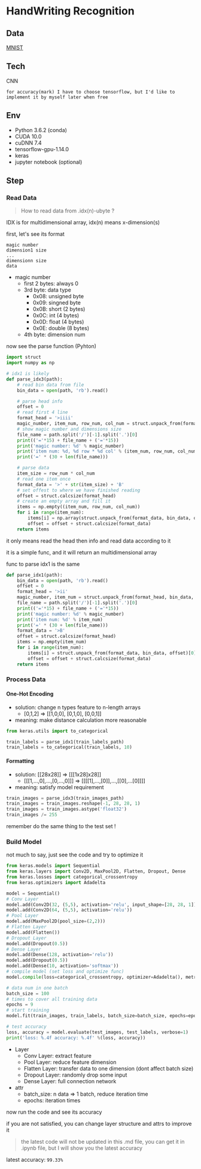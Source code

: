 # HandWriting Recognition

## Data

[MNIST](http://yann.lecun.com/exdb/mnist/)

## Tech

CNN

`for accuracy(mark) I have to choose tensorflow, but I'd like to implement it by myself later when free`

## Env

- Python 3.6.2 (conda)
- CUDA 10.0
- cuDNN 7.4
- tensorflow-gpu-1.14.0
- keras
- jupyter notebook (optional)

## Step

### Read Data

> How to read data from .idx(n)-ubyte ?

IDX is for multidimensional array, idx(n) means x-dimension(s)

first, let's see its format

```
magic number
dimension1 size
...
dimensionn size
data
```

- magic number
  - first 2 bytes: always 0
  - 3rd byte: data type
    - 0x08: unsigned byte
    - 0x09: singned byte
    - 0x0B: short  (2 bytes)
    - 0x0C: int    (4 bytes)
    - 0x0D: float  (4 bytes)
    - 0x0E: double (8 bytes)
  - 4th byte: dimension num

now see the parse function (Pyhton)

```python
import struct
import numpy as np

# idx1 is likely
def parse_idx3(path):
    # read bin data from file
    bin_data = open(path, 'rb').read()

    # parse head info
    offset = 0
    # read first 4 line
    format_head = '>iiii'
    magic_number, item_num, row_num, col_num = struct.unpack_from(format_head, bin_data, offset)
    # show magic number and dimensions size
    file_name = path.split('/')[-1].split('.')[0]
    print(('='*15) + file_name + ('='*15))
    print('magic number: %d' % magic_number)
    print('item num: %d, %d row * %d col' % (item_num, row_num, col_num))
    print('=' * (30 + len(file_name)))

    # parse data
    item_size = row_num * col_num
    # read one item once
    format_data = '>' + str(item_size) + 'B'
    # set offest to where we have finished reading
    offset = struct.calcsize(format_head)
    # create an empty array and fill it
    items = np.empty((item_num, row_num, col_num))
    for i in range(item_num):
        items[i] = np.array(struct.unpack_from(format_data, bin_data, offset)).reshape((row_num, col_num))
        offset = offset + struct.calcsize(format_data)
    return items
```
it only means read the head then info and read data according to it

it is a simple func, and it will return an multidimensional array

func to parse idx1 is the same

```python
def parse_idx1(path):
    bin_data = open(path, 'rb').read()
    offset = 0
    format_head = '>ii'
    magic_number, item_num = struct.unpack_from(format_head, bin_data, offset)
    file_name = path.split('/')[-1].split('.')[0]
    print(('='*15) + file_name + ('='*15))
    print('magic number: %d' % magic_number)
    print('item num: %d' % item_num)
    print('=' * (30 + len(file_name)))
    format_data = '>B'
    offset = struct.calcsize(format_head)
    items = np.empty(item_num)
    for i in range(item_num):
        items[i] = struct.unpack_from(format_data, bin_data, offset)[0]
        offset = offset + struct.calcsize(format_data)
    return items
```

### Process Data

#### One-Hot Encoding

- solution: change n types feature to n-length arrays
  - [0,1,2] => [[1,0,0], [0,1,0], [0,0,1]]
- meaning: make distance calculation more reasonable

```python
from keras.utils import to_categorical

train_labels = parse_idx1(train_labels_path)
train_labels = to_categorical(train_labels, 10)
```

#### Formatting

- solution: [[28x28]] => [[[1x28]x28]]
  - [[[1,...,0],...,[0,...,0]]] => [[[[1],...,[0]],...,[[0],...[0]]]]
- meaning: satisfy model requirement

```python
train_images = parse_idx3(train_images_path)
train_images = train_images.reshape(-1, 28, 28, 1)
train_images = train_images.astype('float32')
train_images /= 255
```
remember do the same thing to the test set !

### Build Model

not much to say, just see the code and try to optimize it

```python
from keras.models import Sequential
from keras.layers import Conv2D, MaxPool2D, Flatten, Dropout, Dense
from keras.losses import categorical_crossentropy
from keras.optimizers import Adadelta

model = Sequential()
# Conv Layer
model.add(Conv2D(32, (5,5), activation='relu', input_shape=[28, 28, 1]))
model.add(Conv2D(64, (5,5), activation='relu'))
# Pool Layer
model.add(MaxPool2D(pool_size=(2,2)))
# Flatten Layer
model.add(Flatten())
# Dropout Layer
model.add(Dropout(0.5))
# Dense Layer
model.add(Dense(128, activation='relu'))
model.add(Dropout(0.5))
model.add(Dense(10, activation='softmax'))
# compile model (set loss and optimize func)
model.compile(loss=categorical_crossentropy, optimizer=Adadelta(), metrics=['accuracy'])

# data num in one batch
batch_size = 100
# times to cover all training data
epochs = 9
# start training
model.fit(train_images, train_labels, batch_size=batch_size, epochs=epochs)

# test accuracy
loss, accuracy = model.evaluate(test_images, test_labels, verbose=1)
print('loss: %.4f accuracy: %.4f' %(loss, accuracy))
```

- Layer
  - Conv Layer: extract feature
  - Pool Layer: reduce feature dimension
  - Flatten Layer: transfer data to one dimension (dont affect batch size)
  - Dropout Layer: randomly drop some input
  - Dense Layer: full connection network
- attr
  - batch_size: n data => 1 batch, reduce iteration time
  - epochs: iteration times

now run the code and see its accuracy

if you are not satisfied, you can change layer structure and attrs to improve it

> the latest code will not be updated in this .md file, you can get it in .ipynb file, but I will show you the latest accuracy

latest accuracy: `99.33%`
